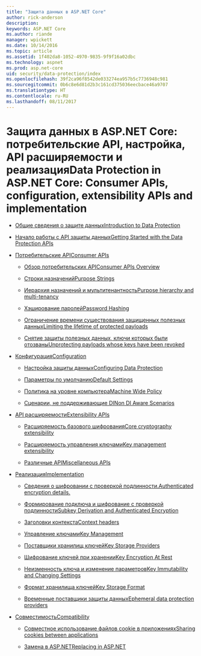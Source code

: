 ```yaml
---
title: "Защита данных в ASP.NET Core"
author: rick-anderson
description: 
keywords: ASP.NET Core
ms.author: riande
manager: wpickett
ms.date: 10/14/2016
ms.topic: article
ms.assetid: 1f402da8-1052-4970-9835-9f9f16a02dbc
ms.technology: aspnet
ms.prod: asp.net-core
uid: security/data-protection/index
ms.openlocfilehash: 39f2ca96f8542de033274ea957b5c7736948c981
ms.sourcegitcommit: 0b6c8e6d81d2b3c161cd375036eecbace46a9707
ms.translationtype: HT
ms.contentlocale: ru-RU
ms.lasthandoff: 08/11/2017
---
```

# <a name="data-protection-in-aspnet-core-consumer-apis-configuration-extensibility-apis-and-implementation"></a><span data-ttu-id="9f52f-103">Защита данных в ASP.NET Core: потребительские API, настройка, API расширяемости и реализация</span><span class="sxs-lookup"><span data-stu-id="9f52f-103">Data Protection in ASP.NET Core: Consumer APIs, configuration, extensibility APIs and implementation</span></span>

* [<span data-ttu-id="9f52f-104">Общие сведения о защите данных</span><span class="sxs-lookup"><span data-stu-id="9f52f-104">Introduction to Data Protection</span></span>](introduction.md)

* [<span data-ttu-id="9f52f-105">Начало работы с API защиты данных</span><span class="sxs-lookup"><span data-stu-id="9f52f-105">Getting Started with the Data Protection APIs</span></span>](using-data-protection.md)

* [<span data-ttu-id="9f52f-106">Потребительские API</span><span class="sxs-lookup"><span data-stu-id="9f52f-106">Consumer APIs</span></span>](consumer-apis/index.md)

  * [<span data-ttu-id="9f52f-107">Обзор потребительских API</span><span class="sxs-lookup"><span data-stu-id="9f52f-107">Consumer APIs Overview</span></span>](consumer-apis/overview.md)

  * [<span data-ttu-id="9f52f-108">Строки назначений</span><span class="sxs-lookup"><span data-stu-id="9f52f-108">Purpose Strings</span></span>](consumer-apis/purpose-strings.md)

  * [<span data-ttu-id="9f52f-109">Иерархия назначений и мультитенантность</span><span class="sxs-lookup"><span data-stu-id="9f52f-109">Purpose hierarchy and multi-tenancy</span></span>](consumer-apis/purpose-strings-multitenancy.md)

  * [<span data-ttu-id="9f52f-110">Хэширование паролей</span><span class="sxs-lookup"><span data-stu-id="9f52f-110">Password Hashing</span></span>](consumer-apis/password-hashing.md)

  * [<span data-ttu-id="9f52f-111">Ограничение времени существования защищенных полезных данных</span><span class="sxs-lookup"><span data-stu-id="9f52f-111">Limiting the lifetime of protected payloads</span></span>](consumer-apis/limited-lifetime-payloads.md)

  * [<span data-ttu-id="9f52f-112">Снятие защиты полезных данных, ключи которых были отозваны</span><span class="sxs-lookup"><span data-stu-id="9f52f-112">Unprotecting payloads whose keys have been revoked</span></span>](consumer-apis/dangerous-unprotect.md)

* [<span data-ttu-id="9f52f-113">Конфигурация</span><span class="sxs-lookup"><span data-stu-id="9f52f-113">Configuration</span></span>](configuration/index.md)

  * [<span data-ttu-id="9f52f-114">Настройка защиты данных</span><span class="sxs-lookup"><span data-stu-id="9f52f-114">Configuring Data Protection</span></span>](configuration/overview.md)

  * [<span data-ttu-id="9f52f-115">Параметры по умолчанию</span><span class="sxs-lookup"><span data-stu-id="9f52f-115">Default Settings</span></span>](configuration/default-settings.md)

  * [<span data-ttu-id="9f52f-116">Политика на уровне компьютера</span><span class="sxs-lookup"><span data-stu-id="9f52f-116">Machine Wide Policy</span></span>](configuration/machine-wide-policy.md)

  * [<span data-ttu-id="9f52f-117">Сценарии, не поддерживающие DI</span><span class="sxs-lookup"><span data-stu-id="9f52f-117">Non DI Aware Scenarios</span></span>](configuration/non-di-scenarios.md)

* [<span data-ttu-id="9f52f-118">API расширяемости</span><span class="sxs-lookup"><span data-stu-id="9f52f-118">Extensibility APIs</span></span>](extensibility/index.md)

  * [<span data-ttu-id="9f52f-119">Расширяемость базового шифрования</span><span class="sxs-lookup"><span data-stu-id="9f52f-119">Core cryptography extensibility</span></span>](extensibility/core-crypto.md)

  * [<span data-ttu-id="9f52f-120">Расширяемость управления ключами</span><span class="sxs-lookup"><span data-stu-id="9f52f-120">Key management extensibility</span></span>](extensibility/key-management.md)

  * [<span data-ttu-id="9f52f-121">Различные API</span><span class="sxs-lookup"><span data-stu-id="9f52f-121">Miscellaneous APIs</span></span>](extensibility/misc-apis.md)

* [<span data-ttu-id="9f52f-122">Реализация</span><span class="sxs-lookup"><span data-stu-id="9f52f-122">Implementation</span></span>](implementation/index.md)

  * [<span data-ttu-id="9f52f-123">Сведения о шифровании с проверкой подлинности.</span><span class="sxs-lookup"><span data-stu-id="9f52f-123">Authenticated encryption details.</span></span>](implementation/authenticated-encryption-details.md)

  * [<span data-ttu-id="9f52f-124">Формирование подключа и шифрование с проверкой подлинности</span><span class="sxs-lookup"><span data-stu-id="9f52f-124">Subkey Derivation and Authenticated Encryption</span></span>](implementation/subkeyderivation.md)

  * [<span data-ttu-id="9f52f-125">Заголовки контекста</span><span class="sxs-lookup"><span data-stu-id="9f52f-125">Context headers</span></span>](implementation/context-headers.md)

  * [<span data-ttu-id="9f52f-126">Управление ключами</span><span class="sxs-lookup"><span data-stu-id="9f52f-126">Key Management</span></span>](implementation/key-management.md)

  * [<span data-ttu-id="9f52f-127">Поставщики хранилищ ключей</span><span class="sxs-lookup"><span data-stu-id="9f52f-127">Key Storage Providers</span></span>](implementation/key-storage-providers.md)

  * [<span data-ttu-id="9f52f-128">Шифрование ключей при хранении</span><span class="sxs-lookup"><span data-stu-id="9f52f-128">Key Encryption At Rest</span></span>](implementation/key-encryption-at-rest.md)

  * [<span data-ttu-id="9f52f-129">Неизменность ключа и изменение параметров</span><span class="sxs-lookup"><span data-stu-id="9f52f-129">Key Immutability and Changing Settings</span></span>](implementation/key-immutability.md)

  * [<span data-ttu-id="9f52f-130">Формат хранилища ключей</span><span class="sxs-lookup"><span data-stu-id="9f52f-130">Key Storage Format</span></span>](implementation/key-storage-format.md)

  * [<span data-ttu-id="9f52f-131">Временные поставщики защиты данных</span><span class="sxs-lookup"><span data-stu-id="9f52f-131">Ephemeral data protection providers</span></span>](implementation/key-storage-ephemeral.md)

* [<span data-ttu-id="9f52f-132">Совместимость</span><span class="sxs-lookup"><span data-stu-id="9f52f-132">Compatibility</span></span>](compatibility/index.md)

  * [<span data-ttu-id="9f52f-133">Совместное использование файлов cookie в приложениях</span><span class="sxs-lookup"><span data-stu-id="9f52f-133">Sharing cookies between applications</span></span>](compatibility/cookie-sharing.md)

  * [<span data-ttu-id="9f52f-134">Замена <machineKey> в ASP.NET</span><span class="sxs-lookup"><span data-stu-id="9f52f-134">Replacing <machineKey> in ASP.NET</span></span>](compatibility/replacing-machinekey.md)
